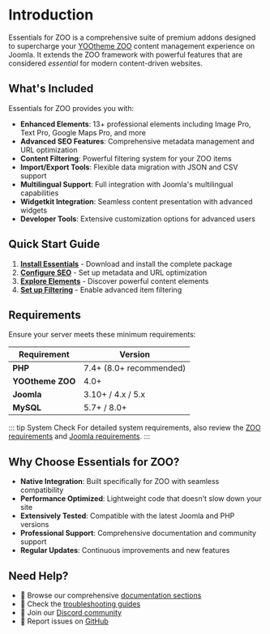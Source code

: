 # Introduction

Essentials for ZOO is a comprehensive suite of premium addons designed to supercharge your [YOOtheme ZOO](https://yootheme.com/zoo-joomla-cck) content management experience on Joomla. It extends the ZOO framework with powerful features that are considered _essential_ for modern content-driven websites.

## What's Included

Essentials for ZOO provides you with:

- **Enhanced Elements**: 13+ professional elements including Image Pro, Text Pro, Google Maps Pro, and more
- **Advanced SEO Features**: Comprehensive metadata management and URL optimization
- **Content Filtering**: Powerful filtering system for your ZOO items
- **Import/Export Tools**: Flexible data migration with JSON and CSV support
- **Multilingual Support**: Full integration with Joomla's multilingual capabilities
- **Widgetkit Integration**: Seamless content presentation with advanced widgets
- **Developer Tools**: Extensive customization options for advanced users

## Quick Start Guide

1. **[Install Essentials](/essentials-for-zoo/installation)** - Download and install the complete package
2. **[Configure SEO](/essentials-for-zoo/seo)** - Set up metadata and URL optimization
3. **[Explore Elements](/essentials-for-zoo/addons/elements/)** - Discover powerful content elements
4. **[Set up Filtering](/essentials-for-zoo/addons/filter/)** - Enable advanced item filtering

## Requirements

Ensure your server meets these minimum requirements:

| Requirement | Version |
| --- | --- |
| **PHP** | 7.4+ (8.0+ recommended) |
| **YOOtheme ZOO** | 4.0+ |
| **Joomla** | 3.10+ / 4.x / 5.x |
| **MySQL** | 5.7+ / 8.0+ |

::: tip System Check
For detailed system requirements, also review the [ZOO requirements](https://yootheme.com/support/zoo/installation#requirements) and [Joomla requirements](https://docs.joomla.org/J4.x:Installing_Joomla#Requirements).
:::

## Why Choose Essentials for ZOO?

- **Native Integration**: Built specifically for ZOO with seamless compatibility
- **Performance Optimized**: Lightweight code that doesn't slow down your site
- **Extensively Tested**: Compatible with the latest Joomla and PHP versions
- **Professional Support**: Comprehensive documentation and community support
- **Regular Updates**: Continuous improvements and new features

## Need Help?

- 📖 Browse our comprehensive [documentation sections](#navigation)
- 🔧 Check the [troubleshooting guides](/essentials-for-zoo/troubleshooting/seo)
- 💬 Join our [Discord community](https://discord.gg/3BT5nHauWr)
- 🐛 Report issues on [GitHub](https://github.com/zoolanders/documentation)
